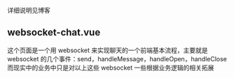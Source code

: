 详细说明见博客


## websocket-chat.vue 
这个页面是一个用 websocket 来实现聊天的一个前端基本流程，主要就是 websocket 的几个事件：send，handleMessage，handleOpen，handleClose 而现实中的业务中只是对以上这些 websocket 一些根据业务逻辑的相关拓展